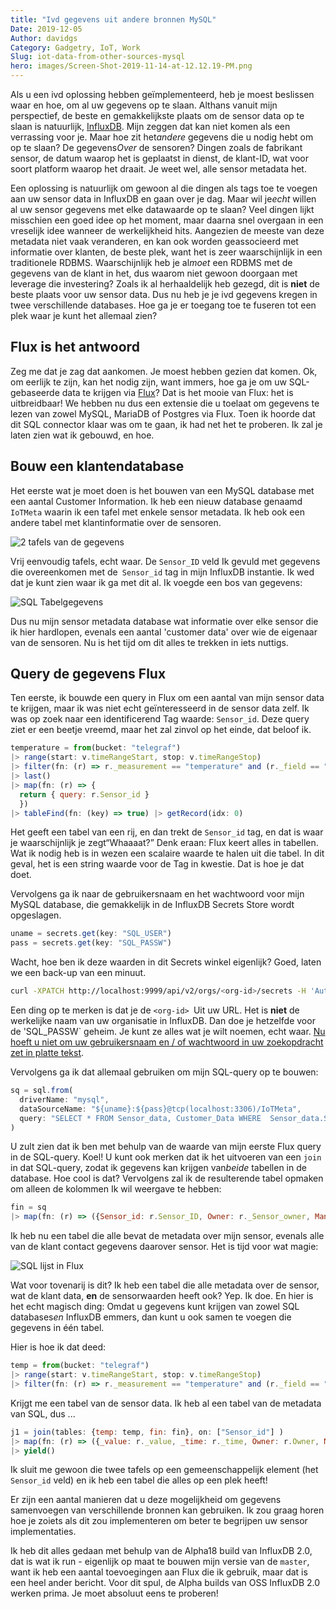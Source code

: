 ```yaml
---
title: "Ivd gegevens uit andere bronnen MySQL"
Date: 2019-12-05
Author: davidgs
Category: Gadgetry, IoT, Work
Slug: iot-data-from-other-sources-mysql
hero: images/Screen-Shot-2019-11-14-at-12.12.19-PM.png
---
```


Als u een ivd oplossing hebben geïmplementeerd, heb je moest beslissen waar en hoe, om al uw gegevens op te slaan. Althans vanuit mijn perspectief, de beste en gemakkelijkste plaats om de sensor data op te slaan is natuurlijk, [InfluxDB](https://www.influxdata.com/products/influxdb-overview/). Mijn zeggen dat kan niet komen als een verrassing voor je. Maar hoe zit het*andere* gegevens die u nodig hebt om op te slaan? De gegevens*Over* de sensoren? Dingen zoals de fabrikant sensor, de datum waarop het is geplaatst in dienst, de klant-ID, wat voor soort platform waarop het draait. Je weet wel, alle sensor metadata het.

Een oplossing is natuurlijk om gewoon al die dingen als tags toe te voegen aan uw sensor data in InfluxDB en gaan over je dag. Maar wil je*echt* willen al uw sensor gegevens met elke datawaarde op te slaan? Veel dingen lijkt misschien een goed idee op het moment, maar daarna snel overgaan in een vreselijk idee wanneer de werkelijkheid hits. Aangezien de meeste van deze metadata niet vaak veranderen, en kan ook worden geassocieerd met informatie over klanten, de beste plek, want het is zeer waarschijnlijk in een traditionele RDBMS. Waarschijnlijk heb je al*moet* een RDBMS met de gegevens van de klant in het, dus waarom niet gewoon doorgaan met leverage die investering? Zoals ik al herhaaldelijk heb gezegd, dit is **niet** de beste plaats voor uw sensor data. Dus nu heb je je ivd gegevens kregen in twee verschillende databases. Hoe ga je er toegang toe te fuseren tot een plek waar je kunt het allemaal zien?

## Flux is het antwoord

Zeg me dat je zag dat aankomen. Je moest hebben gezien dat komen. Ok, om eerlijk te zijn, kan het nodig zijn, want immers, hoe ga je om uw SQL-gebaseerde data te krijgen via [Flux](https://www.influxdata.com/products/flux/)? Dat is het mooie van Flux: het is uitbreidbaar! We hebben nu dus een extensie die u toelaat om gegevens te lezen van zowel MySQL, MariaDB of Postgres via Flux. Toen ik hoorde dat dit SQL connector klaar was om te gaan, ik had net het te proberen. Ik zal je laten zien wat ik gebouwd, en hoe.

## Bouw een klantendatabase

Het eerste wat je moet doen is het bouwen van een MySQL database met een aantal Customer Information. Ik heb een nieuw database genaamd `IoTMeta` waarin ik een tafel met enkele sensor metadata. Ik heb ook een andere tabel met klantinformatie over de sensoren.

![2 tafels van de gegevens](/posts/category/database/imagesScreen-Shot-2019-11-14-at-11.38.33-AM.png)

Vrij eenvoudig tafels, echt waar. De `Sensor_ID` veld Ik gevuld met gegevens die overeenkomen met de` Sensor_id` tag in mijn InfluxDB instantie. Ik wed dat je kunt zien waar ik ga met dit al. Ik voegde een bos van gegevens:

![SQL Tabelgegevens](/posts/category/database/imagesScreen-Shot-2019-11-14-at-11.48.38-AM.png)

Dus nu mijn sensor metadata database wat informatie over elke sensor die ik hier hardlopen, evenals een aantal 'customer data' over wie de eigenaar van de sensoren. Nu is het tijd om dit alles te trekken in iets nuttigs.

## Query de gegevens Flux

Ten eerste, ik bouwde een query in Flux om een aantal van mijn sensor data te krijgen, maar ik was niet echt geïnteresseerd in de sensor data zelf. Ik was op zoek naar een identificerend Tag waarde: `Sensor_id`. Deze query ziet er een beetje vreemd, maar het zal zinvol op het einde, dat beloof ik.

```js
temperature = from(bucket: "telegraf")
|> range(start: v.timeRangeStart, stop: v.timeRangeStop)
|> filter(fn: (r) => r._measurement == "temperature" and (r._field == "temp_c"))
|> last()
|> map(fn: (r) => {
  return { query: r.Sensor_id }
  })
|> tableFind(fn: (key) => true) |> getRecord(idx: 0)
```

Het geeft een tabel van een rij, en dan trekt de `Sensor_id` tag, en dat is waar je waarschijnlijk je zegt“Whaaaat?” Denk eraan: Flux keert alles in tabellen. Wat ik nodig heb is in wezen een scalaire waarde te halen uit die tabel. In dit geval, het is een string waarde voor de Tag in kwestie. Dat is hoe je dat doet.

Vervolgens ga ik naar de gebruikersnaam en het wachtwoord voor mijn MySQL database, die gemakkelijk in de InfluxDB Secrets Store wordt opgeslagen.

```js
uname = secrets.get(key: "SQL_USER")
pass = secrets.get(key: "SQL_PASSW")
```

Wacht, hoe ben ik deze waarden in dit Secrets winkel eigenlijk? Goed, laten we een back-up van een minuut.

```sh
curl -XPATCH http://localhost:9999/api/v2/orgs/<org-id>/secrets -H 'Authorization: Token <token>' -H 'Content-type: application/json' --data '{ "SQL_USER": “<username>" }'
```

Een ding op te merken is dat je de `<org-id> `Uit uw URL. Het is **niet** de werkelijke naam van uw organisatie in InfluxDB. Dan doe je hetzelfde voor de 'SQL_PASSW` geheim. Je kunt ze alles wat je wilt noemen, echt waar. [Nu hoeft u niet om uw gebruikersnaam en / of wachtwoord in uw zoekopdracht zet in platte tekst](https://v2.docs.influxdata.com/v2.0/security/secrets/).

Vervolgens ga ik dat allemaal gebruiken om mijn SQL-query op te bouwen:

```js
sq = sql.from(
  driverName: "mysql",
  dataSourceName: "${uname}:${pass}@tcp(localhost:3306)/IoTMeta",
  query: "SELECT * FROM Sensor_data, Customer_Data WHERE  Sensor_data.Sensor_ID = ${"\""+temperature.query+"\"  AND Sensor_data.measurement = \"temperature\" AND Sensor_data.CustomerID = Customer_Data.Customer_ID"}" //"SELECT * FROM Sensor_data WHERE Sensor_ID = ${"\""+temperature.query+"\" AND measurement = \"temperature\""}" //q //  humidity.query //"SELECT * FROM Sensor_Data WHERE Sensor_ID = \"THPL001\""// humidity.query
)
```

U zult zien dat ik ben met behulp van de waarde van mijn eerste Flux query in de SQL-query. Koel! U kunt ook merken dat ik het uitvoeren van een `join` in dat SQL-query, zodat ik gegevens kan krijgen van*beide* tabellen in de database. Hoe cool is dat? Vervolgens zal ik de resulterende tabel opmaken om alleen de kolommen Ik wil weergave te hebben:

```js
fin = sq
|> map(fn: (r) => ({Sensor_id: r.Sensor_ID, Owner: r._Sensor_owner, Manufacturer: r.Sensor_mfg, MCU_Class: r.MCU_class, MCU_Vendor: r.MCU_vendor, Customer: r.Customer, Address: r.Address, Phone: r.phone}))
```

Ik heb nu een tabel die alle bevat de metadata over mijn sensor, evenals alle van de klant contact gegevens daarover sensor. Het is tijd voor wat magie:

![SQL lijst in Flux](/posts/category/database/images/Screen-Shot-2019-11-14-at-12.12.19-PM.png)

Wat voor tovenarij is dit? Ik heb een tabel die alle metadata over de sensor, wat de klant data, **en** de sensorwaarden heeft ook? Yep. Ik doe. En hier is het echt magisch ding: Omdat u gegevens kunt krijgen van zowel SQL databases*en* InfluxDB emmers, dan kunt u ook samen te voegen die gegevens in één tabel.

Hier is hoe ik dat deed:

```js
temp = from(bucket: "telegraf")
|> range(start: v.timeRangeStart, stop: v.timeRangeStop)
|> filter(fn: (r) => r._measurement == "temperature" and (r._field == "temp_c"))
```

Krijgt me een tabel van de sensor data. Ik heb al een tabel van de metadata van SQL, dus ...

```js
j1 = join(tables: {temp: temp, fin: fin}, on: ["Sensor_id"] )
|> map(fn: (r) => ({_value: r._value, _time: r._time, Owner: r.Owner, Manufacturer: r.Manufacturer, MCU_Class: r.MCU_Class, MCU_Vendor: r.MCU_Vendor, Customer: r.Customer, Address: r.Address, Phone: r.phone}))
|> yield()
```

Ik sluit me gewoon die twee tafels op een gemeenschappelijk element (het `Sensor_id` veld) en ik heb een tabel die alles op een plek heeft!

Er zijn een aantal manieren dat u deze mogelijkheid om gegevens samenvoegen van verschillende bronnen kan gebruiken. Ik zou graag horen hoe je zoiets als dit zou implementeren om beter te begrijpen uw sensor implementaties.

Ik heb dit alles gedaan met behulp van de Alpha18 build van InfluxDB 2.0, dat is wat ik run - eigenlijk op maat te bouwen mijn versie van de `master`, want ik heb een aantal toevoegingen aan Flux die ik gebruik, maar dat is een heel ander bericht. Voor dit spul, de Alpha builds van OSS InfluxDB 2.0 werken prima. Je moet absoluut eens te proberen!
